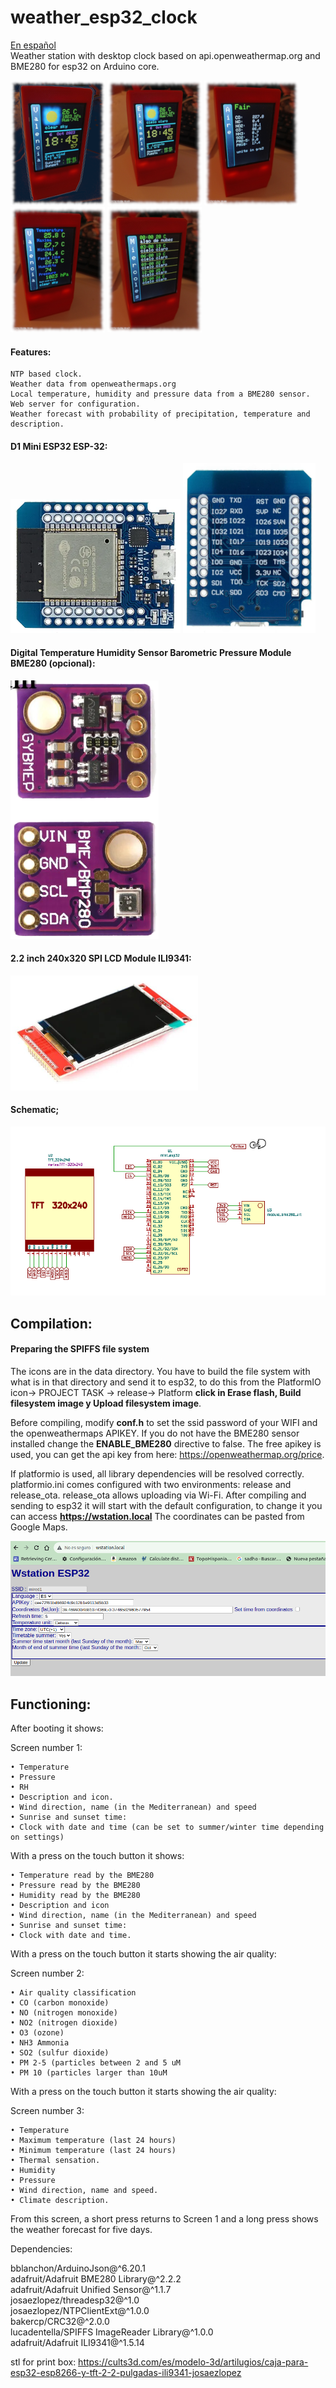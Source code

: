 # weather_esp32_clock
[En español](LEEME.md)  
Weather station with desktop clock based on api.openweathermap.org and BME280 for esp32 on Arduino core.


![Alt text](images/en_screen1.png)
![Alt text](images/es_screen1.png)
![Alt text](images/en_air_quality.png)
![Alt text](images/en_screen2.png)
![Alt text](images/es_forecast_screen.png)


#### Features:
  
    NTP based clock.
    Weather data from openweathermaps.org
    Local temperature, humidity and pressure data from a BME280 sensor.
    Web server for configuration.
    Weather forecast with probability of precipitation, temperature and description. 

#### D1 Mini ESP32 ESP-32:

![Alt text](images/wemo_d1_mini_A.png) ![Alt text](images/wemo_d1_mini_B.png)

#### Digital Temperature Humidity Sensor Barometric Pressure Module BME280 (opcional):

![Alt text](/images/bme280.png)

#### 2.2 inch 240x320 SPI LCD Module ILI9341:

![Alt text](/images/TFT_2_2_ILI9341.png)

#### Schematic;

![Alt text](/images/schematic.png)

## Compilation:

  #### Preparing the SPIFFS file system

The icons are in the data directory. You have to build the file system with what is in that directory and send it to esp32, to do this from the PlatformIO icon→ PROJECT TASK → release→ Platform **click in Erase flash, Build filesystem image y Upload filesystem image**.

Before compiling, modify **conf.h** to set the ssid password of your WIFI and the openweathermaps APIKEY.
If you do not have the BME280 sensor installed change the **ENABLE_BME280** directive to false.
The free apikey is used, you can get the api key from here: https://openweathermap.org/price.

If platformio is used, all library dependencies will be resolved correctly.
platformio.ini comes configured with two environments: release and release_ota. release_ota allows uploading via Wi-Fi.
After compiling and sending to esp32 it will start with the default configuration, to change it you can access **https://wstation.local**
The coordinates can be pasted from Google Maps.

![Alt text](/images/web.png)


## Functioning:

After booting it shows:

Screen number 1:

    • Temperature
    • Pressure
    • RH
    • Description and icon.
    • Wind direction, name (in the Mediterranean) and speed
    • Sunrise and sunset time:
    • Clock with date and time (can be set to summer/winter time depending on settings)

With a press on the touch button it shows:

    • Temperature read by the BME280
    • Pressure read by the BME280
    • Humidity read by the BME280
    • Description and icon
    • Wind direction, name (in the Mediterranean) and speed
    • Sunrise and sunset time:
    • Clock with date and time.

With a press on the touch button it starts showing the air quality:

Screen number 2:

    • Air quality classification
    • CO (carbon monoxide)
    • NO (nitrogen monoxide)
    • NO2 (nitrogen dioxide)
    • O3 (ozone)
    • NH3 Ammonia
    • SO2 (sulfur dioxide)
    • PM 2-5 (particles between 2 and 5 uM
    • PM 10 (particles larger than 10uM

With a press on the touch button it starts showing the air quality:

Screen number 3:

    • Temperature
    • Maximum temperature (last 24 hours)
    • Minimum temperature (last 24 hours)
    • Thermal sensation.
    • Humidity
    • Pressure
    • Wind direction, name and speed.
    • Climate description.

From this screen, a short press returns to Screen 1 and a long press shows the weather forecast for five days.


Dependencies:

 bblanchon/ArduinoJson@^6.20.1  
 adafruit/Adafruit BME280 Library@^2.2.2  
 adafruit/Adafruit Unified Sensor@^1.1.7  
 josaezlopez/threadesp32@^1.0  
 josaezlopez/NTPClientExt@^1.0.0  
 bakercp/CRC32@^2.0.0  
 lucadentella/SPIFFS ImageReader Library@^1.0.0  
 adafruit/Adafruit ILI9341@^1.5.14  

stl for print box:
https://cults3d.com/es/modelo-3d/artilugios/caja-para-esp32-esp8266-y-tft-2-2-pulgadas-ili9341-josaezlopez

